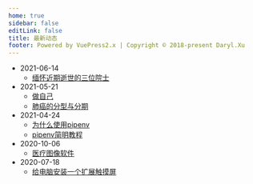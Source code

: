 ```yaml
---
home: true
sidebar: false
editLink: false
title: 最新动态
footer: Powered by VuePress2.x | Copyright © 2018-present Daryl.Xu
---
```

- 2021-06-14
  - [缅怀近期逝世的三位院士](personal-diary/to-remember-three-academicians-dead-recently.md)
- 2021-05-21
  - [做自己](personal-diary/be-yourself.md)
  - [肺癌的分型与分期](computer-vision/lung-cancer-classification.md)
- 2021-04-24
  - [为什么使用pipenv](Python/为什么使用pipenv.md)
  - [pipenv简明教程](Python/pipenv-simple-tutorial.md)
- 2020-10-06
  - [医疗图像软件](computer-vision/awesome-medical-image-software.md)
- 2020-07-18
  - [给电脑安装一个扩展触摸屏](personal-diary/给电脑安装一个扩展触摸屏.md)
